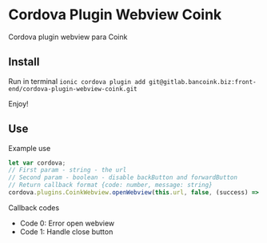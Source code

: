 # Cordova Plugin Webview Coink

Cordova plugin webview para Coink

## Install

Run in terminal `ionic cordova plugin add git@gitlab.bancoink.biz:front-end/cordova-plugin-webview-coink.git`

Enjoy!

## Use

Example use

``` javascript
let var cordova;
// First param - string - the url
// Second param - boolean - disable backButton and forwardButton
// Return callback format {code: number, message: string}
cordova.plugins.CoinkWebview.openWebview(this.url, false, (success) => console.log(JSON.parse(success)), (error) => { console.log(JSON.parse(error))})
```

Callback codes

- Code 0: Error open webview
- Code 1: Handle close button
